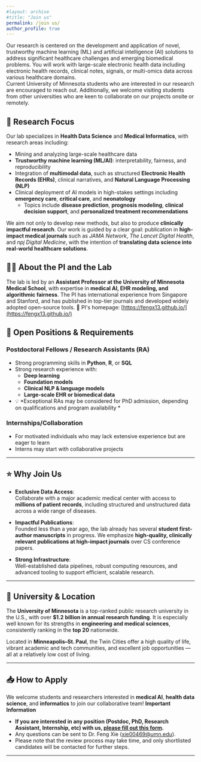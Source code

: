 ```yaml
---
#layout: archive
#title: "Join us"
permalink: /join us/
author_profile: true
---
```


Our research is centered on the development and application of novel, trustworthy machine learning (ML) and artificial intelligence (AI) solutions to address significant healthcare challenges and emerging biomedical problems. You will work with large-scale electronic health data including electronic health records, clinical notes, signals, or multi-omics data across various healthcare domains. 
<br/>Current University of Minnesota students who are interested in our research are encouraged to reach out. Additionally, we welcome visiting students from other universities who are keen to collaborate on our projects onsite or remotely.


## 🔬 Research Focus  
Our lab specializes in **Health Data Science** and **Medical Informatics**, with research areas including:

- Mining and analyzing large-scale healthcare data  
- **Trustworthy machine learning (ML/AI)**: interpretability, fairness, and reproducibility  
- Integration of **multimodal data**, such as structured **Electronic Health Records (EHRs)**, clinical narratives, and **Natural Language Processing (NLP)**  
- Clinical deployment of AI models in high-stakes settings including **emergency care**, **critical care**, and **neonatology**  
  - Topics include **disease prediction**, **prognosis modeling**, **clinical decision support**, and **personalized treatment recommendations**

We aim not only to develop new methods, but also to produce **clinically impactful research**. Our work is guided by a clear goal: publication in **high-impact medical journals** such as *JAMA Network*, *The Lancet Digital Health*, and *npj Digital Medicine*, with the intention of **translating data science into real-world healthcare solutions**.

## 👨‍🏫 About the PI and the Lab  
The lab is led by an **Assistant Professor at the University of Minnesota Medical School**, with expertise in **medical AI, EHR modeling, and algorithmic fairness**. The PI has international experience from Singapore and Stanford, and has published in top-tier journals and developed widely adopted open-source tools.
🔗 PI's homepage: [https://fengx13.github.io/](https://fengx13.github.io/)

## 📌 Open Positions & Requirements  

### Postdoctoral Fellows / Research Assistants (RA)
- Strong programming skills in **Python**, **R**, or **SQL**
- Strong research experience with:
  - **Deep learning**
  - **Foundation models**
  - **Clinical NLP & language models**
  - **Large-scale EHR or biomedical data**
- 💡 *Exceptional RAs may be considered for PhD admission, depending on qualifications and program availability *

### Internships/Collaboration
- For motivated individuals who may lack extensive experience but are eager to learn
- Interns may start with collaborative projects

---

## ⭐ Why Join Us

- **Exclusive Data Access**:  
  Collaborate with a major academic medical center with access to **millions of patient records**, including structured and unstructured data across a wide range of diseases.

- **Impactful Publications**:  
  Founded less than a year ago, the lab already has several **student first-author manuscripts** in progress. We emphasize **high-quality, clinically relevant publications at high-impact journals** over CS conference papers.

- **Strong Infrastructure**:  
  Well-established data pipelines, robust computing resources, and advanced tooling to support efficient, scalable research.

---

## 🏫 University & Location

The **University of Minnesota** is a top-ranked public research university in the U.S., with over **$1.2 billion in annual research funding**. It is especially well known for its strengths in **engineering and medical sciences**, consistently ranking in the **top 20** nationwide.

Located in **Minneapolis–St. Paul**, the Twin Cities offer a high quality of life, vibrant academic and tech communities, and excellent job opportunities — all at a relatively low cost of living.

---


## 📥 How to Apply  

We welcome students and researchers interested in **medical AI**, **health data science**, and **informatics** to join our collaborative team!
<b>Important Information</b>
- **If you are interested in any position (Postdoc, PhD, Research Assistant, Internship, etc) with us, [please fill out this form](https://forms.gle/LP9upZyDBFP676jG9).** 
- Any questions can be sent to Dr. Feng Xie (<A href="mailto:xie00469@umn.edu">xie00469@umn.edu</A>). 
- Please note that the review process may take time, and only shortlisted candidates will be contacted for further steps.



---





<script type='text/javascript' id='clustrmaps' src='//cdn.clustrmaps.com/map_v2.js?cl=ffffff&w=70&t=n&d=8tuUaROnSMxIFafrtIJBjLZv4TtqdawyP5VXFr4GYB4&co=ffffff&cmo=ffffff&cmn=ffffff&ct=ffffff'></script>
